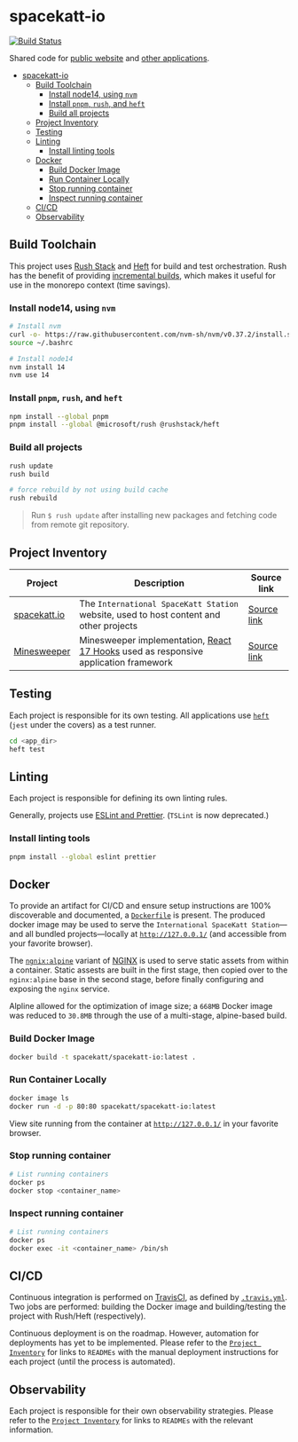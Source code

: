 # spacekatt-io

[![Build Status](https://travis-ci.org/SpaceKatt/spacekatt-io.svg?branch=main)](https://travis-ci.org/SpaceKatt/spacekatt-io)

Shared code for [public website](https://spacekatt.io/) and [other applications](https://github.com/SpaceKatt/spacekatt-io#project-inventory).

- [spacekatt-io](#spacekatt-io)
  - [Build Toolchain](#build-toolchain)
    - [Install node14, using `nvm`](#install-node14-using-nvm)
    - [Install `pnpm`, `rush`, and `heft`](#install-pnpm-rush-and-heft)
    - [Build all projects](#build-all-projects)
  - [Project Inventory](#project-inventory)
  - [Testing](#testing)
  - [Linting](#linting)
    - [Install linting tools](#install-linting-tools)
  - [Docker](#docker)
    - [Build Docker Image](#build-docker-image)
    - [Run Container Locally](#run-container-locally)
    - [Stop running container](#stop-running-container)
    - [Inspect running container](#inspect-running-container)
  - [CI/CD](#cicd)
  - [Observability](#observability)

## Build Toolchain

This project uses [Rush Stack](https://rushstack.io/) and [Heft](https://rushstack.io/pages/heft/overview/) for build and test orchestration. Rush has the benefit of providing [incremental builds](https://rushjs.io/pages/advanced/incremental_builds/), which makes it useful for use in the monorepo context (time savings).

### Install node14, using `nvm`

```bash
# Install nvm
curl -o- https://raw.githubusercontent.com/nvm-sh/nvm/v0.37.2/install.sh | bash
source ~/.bashrc

# Install node14
nvm install 14
nvm use 14
```

### Install `pnpm`, `rush`, and `heft`

```bash
npm install --global pnpm
pnpm install --global @microsoft/rush @rushstack/heft
```

### Build all projects

```bash
rush update
rush build

# force rebuild by not using build cache
rush rebuild
```

> Run `$ rush update` after installing new packages and fetching code from remote git repository.

## Project Inventory

| Project                                              | Description                                                                                                                      | Source link                       |
| ---------------------------------------------------- | -------------------------------------------------------------------------------------------------------------------------------- | --------------------------------- |
| [spacekatt.io](https://spacekatt.io/)                | The `International SpaceKatt Station` website, used to host content and other projects                                           | [Source link](./spacekatt-io)     |
| [Minesweeper](https://spacekatt.io/tech/minesweeper) | Minesweeper implementation, [React 17 Hooks](https://reactjs.org/docs/hooks-intro.html) used as responsive application framework | [Source link](./apps/minesweeper) |

## Testing

Each project is responsible for its own testing. All applications use [`heft`](https://rushstack.io/pages/heft_tutorials/everyday_commands/) (`jest` under the covers) as a test runner.

```bash
cd <app_dir>
heft test
```

## Linting

Each project is responsible for defining its own linting rules.

Generally, projects use [ESLint and Prettier](https://robertcooper.me/post/using-eslint-and-prettier-in-a-typescript-project). (`TSLint` is now deprecated.)

### Install linting tools

```bash
pnpm install --global eslint prettier
```

## Docker

To provide an artifact for CI/CD and ensure setup instructions are 100% discoverable and documented, a [`Dockerfile`](./Dockerfile) is present. The produced docker image may be used to serve the `International SpaceKatt Station`—and all bundled projects—locally at [`http://127.0.0.1/`](http://127.0.0.1/) (and accessible from your favorite browser).

The [`ngnix:alpine`](https://hub.docker.com/_/nginx) variant of [NGINX](https://www.nginx.com/) is used to serve static assets from within a container. Static assests are built in the first stage, then copied over to the `nginx:alpine` base in the second stage, before finally configuring and exposing the `nginx` service.

Alpline allowed for the optimization of image size; a `668MB` Docker image was reduced to `30.8MB` through the use of a multi-stage, alpine-based build.

### Build Docker Image

```bash
docker build -t spacekatt/spacekatt-io:latest .
```

### Run Container Locally

```bash
docker image ls
docker run -d -p 80:80 spacekatt/spacekatt-io:latest
```

View site running from the container at [`http://127.0.0.1/`](http://127.0.0.1/) in your favorite browser.

### Stop running container

```bash
# List running containers
docker ps
docker stop <container_name>
```

### Inspect running container

```bash
# List running containers
docker ps
docker exec -it <container_name> /bin/sh
```

## CI/CD

Continuous integration is performed on [TravisCI](https://travis-ci.org/github/SpaceKatt/spacekatt-io), as defined by [`.travis.yml`](.travis.yml). Two jobs are performed: building the Docker image and building/testing the project with Rush/Heft (respectively).

Continuous deployment is on the roadmap. However, automation for deployments has yet to be implemented. Please refer to the [`Project Inventory`](https://github.com/SpaceKatt/spacekatt-io#project-inventory) for links to `READMEs` with the manual deployment instructions for each project (until the process is automated).

## Observability

Each project is responsible for their own observability strategies. Please refer to the [`Project Inventory`](https://github.com/SpaceKatt/spacekatt-io#project-inventory) for links to `READMEs` with the relevant information.
